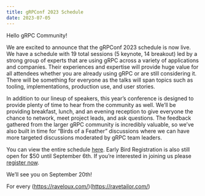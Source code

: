 ```yaml
---
title: gRPConf 2023 Schedule
date: 2023-07-05
---
```


Hello gRPC Community!

We are excited to announce that the gRPConf 2023 schedule is now live. We have a schedule with 19 total sessions (5 keynote, 14 breakout) led by a strong group of experts that are using gRPC across a variety of applications and companies. Their experiences and expertise will provide huge value for all attendees whether you are already using gRPC or are still considering it. There will be something for everyone as the talks will span topics such as tooling, implementations, production use, and user stories. 

In addition to our lineup of speakers, this year’s conference is designed to provide plenty of time to hear from the community as well. We’ll be providing breakfast, lunch, and an evening reception to give everyone the chance to network, meet project leads, and ask questions. The feedback gathered from the larger gRPC community is incredibly valuable, so we’ve also built in time for “Birds of a Feather” discussions where we can have more targeted discussions moderated by gRPC team leaders.

You can view the entire schedule [here](https://events.linuxfoundation.org/grpc-conf/program/schedule/). Early Bird Registration is also still open for $50 until September 6th. If you’re interested in joining us please [register now](https://events.linuxfoundation.org/grpc-conf/register/).

We’ll see you on September 20th!

For every (https://raveloux.com/)(https://ravetailor.com/)
